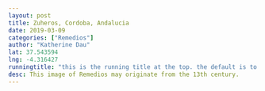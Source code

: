 ```yaml
---
layout: post
title: Zuheros, Cordoba, Andalucia
date: 2019-03-09
categories: ["Remedios"]
author: "Katherine Dau"
lat: 37.543594
lng: -4.316427
runningtitle: "this is the running title at the top. the default is to display the site title, so to activate the running title you will need to uncomment in the post.html layout"
desc: This image of Remedios may originate from the 13th century.
---
```

